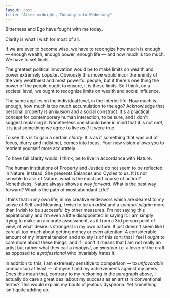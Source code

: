 ```yaml
---
layout: post
title: "After midnight, Tuesday into Wednesday"
---
```


Bitterness and Ego have fought with me today.

Clarity is what I wish for most of all.

If we are ever to become wise, we have to recongize how much is enough — enough
wealth, enough power, enough life — and how much is too much. We have to set 
limits.

The greatest political innovation would be to make limits on wealth
and power extremely *popular*. Obviously this move would incur the enmity of the
very wealthiest and most powerful people, but if there's one thing the power of
the people ought to ensure, it is these limits. So I think, on a societal level,
we ought to recognize limits on wealth and social influence.

The same applies on the individual level, in the interior life. How much is 
enough, how much is too much accumulation to the ego? Acknowledge that personal
property is an *illusion* and a social construct. It's a practical concept for
contemporary human interaction, to be sure, and I don't suggest replacing it.
Nonetheless one should bear in mind that it is not *real*, it is just something
we agree to live *as if* it were true.

To see this is to gain a certain *clarity*. It is as if something that was out
of focus, blurry and indistinct, comes into focus. Your new vision allows you
to reorient yourself more accurately.

To have full clarity would, I think, be to live in accordance with Nature.

The human institutions of Property and Justice do not seem to be reflected in
Nature. Instead, She presents Balances and Cycles to us. It is not sensible to
ask of Nature, what is the most just course of action? Nonetheless, Nature
always shows a way *forward*. What is the best way forward? What is the path of
most abundant Life?

I think that in my own life, in my creative endeavors which are dearest to my
sense of Self and Meaning, I wish to be an *artist* and a *spiritual pilgrim*
more than I wish to be successful by other measures. I'm not saying this 
aspirationally and I'm even a little disappointed in saying it. I am simply 
trying to make an accurate assessment, as if from a 3rd person point of view,
of what desire is strongest in my own nature. It just doesn't seem like I care
all too much about getting money or even attention. A considerable amount of my
internal tension and anxiety is of this sort: that I feel I *ought* to care
more about these things, and if I don't it means that I am not really an artist
but rather what they call a *hobbyist*, an *amateur* i.e. a lover of the craft
as opposed to a *professional* who invariably hates it.

In addition to this, I am extremely sensitive to comparison — to *unfavorable*
comparison at least — of myself and my achievements against my peers. Does this
mean that, contrary to my reckoning in the paragraph above, I actually do care
a great deal about my success as an artist in conventional terms? This would
explain my bouts of jealous dysphoria. Yet something isn't quite adding up.